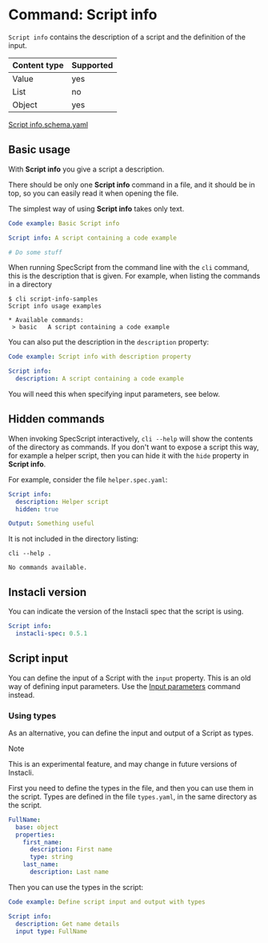 # Command: Script info

`Script info` contains the description of a script and the definition of the input.

| Content type | Supported |
|--------------|-----------|
| Value        | yes       |
| List         | no        |
| Object       | yes       |

[Script info.schema.yaml](schema/Script%20info.schema.yaml)

## Basic usage

With **Script info** you give a script a description.

There should be only one **Script info** command in a file, and it should be in top, so you can easily read it when
opening the file.

The simplest way of using **Script info** takes only text.

```yaml specscript
Code example: Basic Script info

Script info: A script containing a code example

# Do some stuff
```

When running SpecScript from the command line with the `cli` command, this is the description that is given. For
example, when listing the commands in a directory

```
$ cli script-info-samples 
Script info usage examples

* Available commands: 
 > basic   A script containing a code example
```

You can also put the description in the `description` property:

```yaml specscript
Code example: Script info with description property

Script info:
  description: A script containing a code example
```

You will need this when specifying input parameters, see below.

## Hidden commands

When invoking SpecScript interactively, `cli --help` will show the contents of the directory as commands. If you don't
want to expose a script this way, for example a helper script, then you can hide it with the `hide` property in **Script
info**.

For example, consider the file `helper.spec.yaml`:

```yaml file=helper.spec.yaml
Script info:
  description: Helper script
  hidden: true

Output: Something useful
```

It is not included in the directory listing:

```shell cli
cli --help .
```

```output
No commands available.
```

## Instacli version

You can indicate the version of the Instacli spec that the script is using.

```yaml specscript
Script info:
  instacli-spec: 0.5.1
```

## Script input

You can define the input of a Script with the `input` property. This is an old way of defining input parameters. Use
the [Input parameters](Input%20parameters.spec.md) command instead.

### Using types

As an alternative, you can define the input and output of a Script as types.

> [!NOTE]
> This is an experimental feature, and may change in future versions of Instacli.

First you need to define the types in the file, and then you can use them in the script. Types are defined in the file
`types.yaml`, in the same directory as the script.

```yaml file=types.yaml
FullName:
  base: object
  properties:
    first_name:
      description: First name
      type: string
    last_name:
      description: Last name
```

Then you can use the types in the script:

<!-- yaml specscript
${input}:
  first_name: Alice
  last_name: Wonderland
-->

```yaml specscript
Code example: Define script input and output with types

Script info:
  description: Get name details
  input type: FullName
```

<!-- yaml specscript
Output: Hello, ${input.first_name} ${input.last_name}

Expected output: Hello, Alice Wonderland
-->

